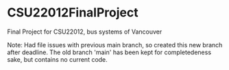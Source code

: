 # CSU22012FinalProject
Final Project for CSU22012, bus systems of Vancouver

Note: Had file issues with previous main branch, so created this new branch after deadline. 
The old branch 'main' has been kept for completedeness sake, but contains no current code.



